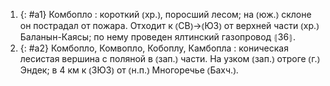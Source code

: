 ---
---

1. {: #a1} Комбопло
: короткий ⦅хр.⦆, поросший лесом; на ⦅юж.⦆ склоне он пострадал от пожара. Отходит к ⦅СВ⦆→⦅ЮЗ⦆ от верхней части ⦅хр.⦆ Баланын-Каясы; по нему проведен ялтинский газопровод ⦃З6⦄.
2. {: #a2} Комбопло, Комвопло, Кобоплу, Камбопла
: коническая лесистая вершина с поляной в ⦅зап.⦆ части. На узком ⦅зап.⦆ отроге ⦅г.⦆ Эндек; в 4 км к ⦅ЗЮЗ⦆ от ⦅н.п.⦆ Многоречье ⦅Бахч.⦆.
